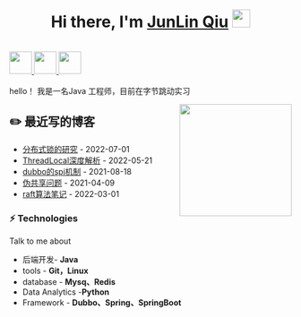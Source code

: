 <h1 align="center">Hi there, I'm <a href="https://www.blackcater.win/" target="_blank">JunLin Qiu</a> <img
src="https://github.com/blackcater/blackcater/raw/main/images/Hi.gif" height="32" /></h1>

<br />

<a href="https://www.yuque.com/books/share/500bbadf-359b-4c3d-8397-2a1ea6965f85?# 《java》" alt="blackcater's blog" target="_blank">
  <img src="https://github.com/blackcater/blackcater/raw/main/images/social-blog.svg" height="40" />
</a>
<a href="mailto:1757591067@qq.com">
  <img src="https://github.com/blackcater/blackcater/raw/main/images/social-gmail.svg" height="40" />
</a>
<a href="https://leetcode-cn.com/u/qiujunlin/">
  <img src="https://github.com/blackcater/blackcater/raw/main/images/social-leetcode.svg" height="40" />
</a>

<br />
<br />
hello！ 我是一名Java 工程师，目前在字节跳动实习

<a href="#"><img align="right" src="https://i.giphy.com/RThN0hOS2GO4M.gif" width="200 " height="200" /></a>

## ✏️ 最近写的博客
- <a href='https://www.yuque.com/docs/share/aebf2772-f031-4b40-aab9-0125d67c1dde?# 《分布式锁》' target='_blank'>分布式锁的研究</a> - 2022-07-01
- <a href='https://www.yuque.com/docs/share/e90717c0-0eac-4088-8543-30cda9ae18e0?#' target='_blank'>ThreadLocal深度解析</a> - 2022-05-21
- <a href='https://www.yuque.com/docs/share/a45ad454-9687-44d9-83c0-28b3f71e9da6?# 《dubbo spi》' target='_blank'>dubbo的spi机制</a> - 2021-08-18
- <a href='https://www.yuque.com/docs/share/21801ecf-bd7c-4eb3-8776-fb28ab697e0c?# 《计算机组成原理》' target='_blank'>伪共享问题</a> - 2021-04-09
- <a href='https://www.yuque.com/docs/share/41b8a625-9193-4380-af17-071a7f920855?# 《分布式理论》' target='_blank'>raft算法笔记</a> - 2022-03-01


### ⚡ Technologies
Talk to me about
- 后端开发- **Java**
- tools - **Git，Linux**
- database - **Mysq、Redis**
- Data Analytics -**Python**
- Framework - **Dubbo、Spring、SpringBoot**

<!-- wakatime_plugin_start -->

